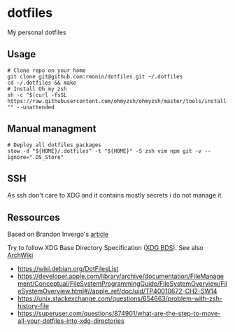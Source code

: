 # dotfiles
My personal dotfiles

## Usage

```shell
# Clone repo on your home
git clone git@github.com:rmonin/dotfiles.git ~/.dotfiles
cd ~/.dotfiles && make
# Install Oh my zsh
sh -c "$(curl -fsSL https://raw.githubusercontent.com/ohmyzsh/ohmyzsh/master/tools/install.sh)" "" --unattended
```

## Manual managment

```shell
# Deploy all dotfiles packages
stow -d "${HOME}/.dotfiles" -t "${HOME}" -S zsh vim npm git -v --ignore=".DS_Store"
```

## SSH

As ssh don't care to XDG and it contains mostly secrets i do not manage it.

## Ressources

Based on Brandon Invergo's [article](https://brandon.invergo.net/news/2012-05-26-using-gnu-stow-to-manage-your-dotfiles.html)

Try to follow XDG Base Directory Specification ([XDG BDS](https://specifications.freedesktop.org/basedir-spec/basedir-spec-latest.html)). See also [ArchWiki](https://wiki.archlinux.org/title/XDG_Base_Directory) 

- https://wiki.debian.org/DotFilesList
- https://developer.apple.com/library/archive/documentation/FileManagement/Conceptual/FileSystemProgrammingGuide/FileSystemOverview/FileSystemOverview.html#//apple_ref/doc/uid/TP40010672-CH2-SW14
- https://unix.stackexchange.com/questions/654663/problem-with-zsh-history-file
- https://superuser.com/questions/874901/what-are-the-step-to-move-all-your-dotfiles-into-xdg-directories
